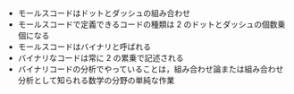 - モールスコードはドットとダッシュの組み合わせ
- モールスコードで定義できるコードの種類は 2 のドットとダッシュの個数乗個になる
- モールスコードはバイナリと呼ばれる
- バイナリなコードは常に 2 の累乗で記述される
- バイナリコードの分析でやっていることは，組み合わせ論または組み合わせ分析として知られる数学の分野の単純な作業
